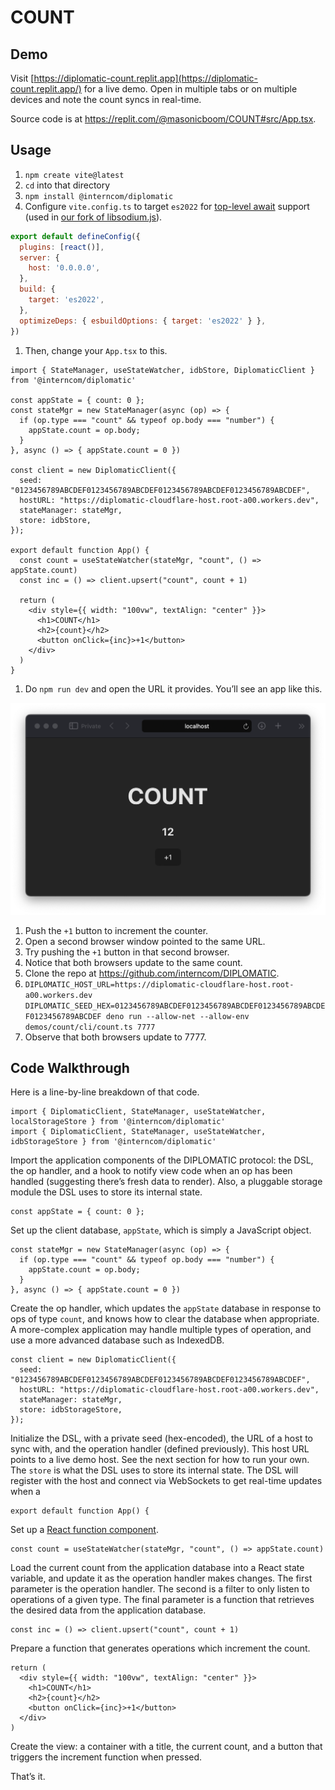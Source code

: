 # COUNT

## Demo

Visit [https://diplomatic-count.replit.app](https://diplomatic-count.replit.app/) for a live demo. Open in multiple tabs or on multiple devices and note the count syncs in real-time.

Source code is at https://replit.com/@masonicboom/COUNT#src/App.tsx.

## Usage

1. `npm create vite@latest`
2. `cd` into that directory
3. `npm install @interncom/diplomatic`
4. Configure `vite.config.ts` to target `es2022` for [top-level await](https://tc39.es/proposal-top-level-await/) support (used in [our fork of libsodium.js](https://github.com/interncom/libsodium.js/tree/esm)).

```jsx
export default defineConfig({
  plugins: [react()],
  server: {
    host: '0.0.0.0',
  },
  build: {
    target: 'es2022',
  },
  optimizeDeps: { esbuildOptions: { target: 'es2022' } },
})
```

1. Then, change your `App.tsx` to this.

```tsx
import { StateManager, useStateWatcher, idbStore, DiplomaticClient } from '@interncom/diplomatic'

const appState = { count: 0 };
const stateMgr = new StateManager(async (op) => {
  if (op.type === "count" && typeof op.body === "number") {
    appState.count = op.body;
  }
}, async () => { appState.count = 0 })

const client = new DiplomaticClient({
  seed: "0123456789ABCDEF0123456789ABCDEF0123456789ABCDEF0123456789ABCDEF",
  hostURL: "https://diplomatic-cloudflare-host.root-a00.workers.dev",
  stateManager: stateMgr,
  store: idbStore,
});

export default function App() {
  const count = useStateWatcher(stateMgr, "count", () => appState.count)
  const inc = () => client.upsert("count", count + 1)

  return (
    <div style={{ width: "100vw", textAlign: "center" }}>
      <h1>COUNT</h1>
      <h2>{count}</h2>
      <button onClick={inc}>+1</button>
    </div>
  )
}
```

1. Do `npm run dev` and open the URL it provides. You’ll see an app like this.

![Screenshot of COUNT UI](./count-main.png)

1. Push the `+1` button to increment the counter.
2. Open a second browser window pointed to the same URL.
3. Try pushing the `+1` button in that second browser.
4. Notice that both browsers update to the same count.
5. Clone the repo at https://github.com/interncom/DIPLOMATIC.
6. `DIPLOMATIC_HOST_URL=https://diplomatic-cloudflare-host.root-a00.workers.dev DIPLOMATIC_SEED_HEX=0123456789ABCDEF0123456789ABCDEF0123456789ABCDEF0123456789ABCDEF deno run --allow-net --allow-env demos/count/cli/count.ts 7777`
7. Observe that both browsers update to 7777.

## Code Walkthrough

Here is a line-by-line breakdown of that code.

```tsx
import { DiplomaticClient, StateManager, useStateWatcher, localStorageStore } from '@interncom/diplomatic'
import { DiplomaticClient, StateManager, useStateWatcher, idbStorageStore } from '@interncom/diplomatic'
```

Import the application components of the DIPLOMATIC protocol: the DSL, the op handler, and a hook to notify view code when an op has been handled (suggesting there’s fresh data to render). Also, a pluggable storage module the DSL uses to store its internal state.

```tsx
const appState = { count: 0 };
```

Set up the client database, `appState`, which is simply a JavaScript object.

```tsx
const stateMgr = new StateManager(async (op) => {
  if (op.type === "count" && typeof op.body === "number") {
    appState.count = op.body;
  }
}, async () => { appState.count = 0 })
```

Create the op handler, which updates the `appState` database in response to ops of type `count`, and knows how to clear the database when appropriate. A more-complex application may handle multiple types of operation, and use a more advanced database such as IndexedDB.

```tsx
const client = new DiplomaticClient({
  seed: "0123456789ABCDEF0123456789ABCDEF0123456789ABCDEF0123456789ABCDEF",
  hostURL: "https://diplomatic-cloudflare-host.root-a00.workers.dev",
  stateManager: stateMgr,
  store: idbStorageStore,
});
```

Initialize the DSL, with a private seed (hex-encoded), the URL of a host to sync with, and the operation handler (defined previously). This host URL points to a live demo host. See the next section for how to run your own. The `store` is what the DSL uses to store its internal state. The DSL will register with the host and connect via WebSockets to get real-time updates when a

```tsx
export default function App() {
```

Set up a [React function component](https://react.dev/learn/your-first-component).

```tsx
const count = useStateWatcher(stateMgr, "count", () => appState.count)
```

Load the current count from the application database into a React state variable, and update it as the operation handler makes changes. The first parameter is the operation handler. The second is a filter to only listen to operations of a given type. The final parameter is a function that retrieves the desired data from the application database.

```tsx
const inc = () => client.upsert("count", count + 1)
```

Prepare a function that generates operations which increment the count.

```tsx
return (
  <div style={{ width: "100vw", textAlign: "center" }}>
    <h1>COUNT</h1>
    <h2>{count}</h2>
    <button onClick={inc}>+1</button>
  </div>
)
```

Create the view: a container with a title, the current count, and a button that triggers the increment function when pressed.

That’s it.
